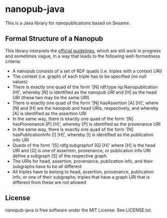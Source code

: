 nanopub-java
============

This is a Java library for nanopublications based on Sesame.


Formal Structure of a Nanopub
-----------------------------

This library interprets the [official guidelines](http://nanopub.org/guidelines/working_draft/),
which are still work in progress and sometimes vague, in a way that leads to the following
well-formedness criteria:

- A nanopub consists of a set of RDF quads (i.e. triples with a context URI)
- The context (i.e. graph) of each triple has to be specified (no null values)
- There is exactly one quad of the form '[N] rdf:type np:Nanopublication [H]', whereby [N] is
  identified as the nanopub URI and [H] as the head URI (these two may be the same URI)
- There is exactly one quad of the form '[N] hasAssertion [A] [H]', where [N] and [H] are the
  nanopub and head URIs, respectively, and whereby [A] is identified as the assertion URI
- In the same way, there is exactly one quad of the form '[N] hasProvenance [P] [H]', whereby
  [P] is identified as the provenance URI
- In the same way, there is exactly one quad of the form '[N] hasPublicationInfo [I] [H]',
  whereby [I] is identified as the publication info URI
- Quads of the form '[S] rdfg:subgraphof [G] [H]' where [H] is the head URI and [G] is one
  of assertion, provenance, or publication info URI define a subgraph [S] of the respective
  graph
- The URIs for head, assertion, provenance, publication info, and their subgraphs have to be all
  different
- All triples have to belong to head, assertion, provenance, publication info, or one of their
  subgraphs; triples that have a graph URI that is different from these are not allowed


License
-------

nanopub-java is free software under the MIT License. See LICENSE.txt.
